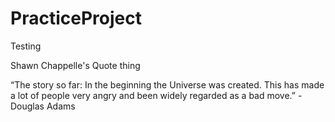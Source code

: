 # PracticeProject
Testing

Shawn Chappelle's Quote thing

“The story so far: In the beginning the Universe was created.
This has made a lot of people very angry and been widely regarded as a bad move.”
-Douglas Adams

